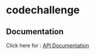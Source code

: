 # codechallenge

## Documentation
Click here for : [API Documentation](http://localhost:8080/v2/api-docs)
